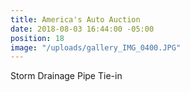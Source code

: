 ```yaml
---
title: America's Auto Auction
date: 2018-08-03 16:44:00 -05:00
position: 18
image: "/uploads/gallery_IMG_0400.JPG"
---
```


Storm Drainage Pipe Tie-in